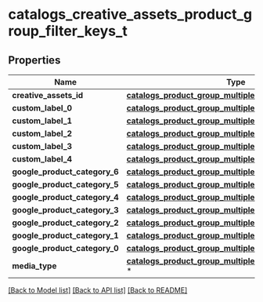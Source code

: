 # catalogs_creative_assets_product_group_filter_keys_t

## Properties
Name | Type | Description | Notes
------------ | ------------- | ------------- | -------------
**creative_assets_id** | [**catalogs_product_group_multiple_string_criteria_t**](.md) \* |  | 
**custom_label_0** | [**catalogs_product_group_multiple_string_criteria_t**](.md) \* |  | 
**custom_label_1** | [**catalogs_product_group_multiple_string_criteria_t**](.md) \* |  | 
**custom_label_2** | [**catalogs_product_group_multiple_string_criteria_t**](.md) \* |  | 
**custom_label_3** | [**catalogs_product_group_multiple_string_criteria_t**](.md) \* |  | 
**custom_label_4** | [**catalogs_product_group_multiple_string_criteria_t**](.md) \* |  | 
**google_product_category_6** | [**catalogs_product_group_multiple_string_list_criteria_t**](.md) \* |  | 
**google_product_category_5** | [**catalogs_product_group_multiple_string_list_criteria_t**](.md) \* |  | 
**google_product_category_4** | [**catalogs_product_group_multiple_string_list_criteria_t**](.md) \* |  | 
**google_product_category_3** | [**catalogs_product_group_multiple_string_list_criteria_t**](.md) \* |  | 
**google_product_category_2** | [**catalogs_product_group_multiple_string_list_criteria_t**](.md) \* |  | 
**google_product_category_1** | [**catalogs_product_group_multiple_string_list_criteria_t**](.md) \* |  | 
**google_product_category_0** | [**catalogs_product_group_multiple_string_list_criteria_t**](.md) \* |  | 
**media_type** | [**catalogs_product_group_multiple_media_types_criteria_t**](.md) \* |  | 

[[Back to Model list]](../README.md#documentation-for-models) [[Back to API list]](../README.md#documentation-for-api-endpoints) [[Back to README]](../README.md)


